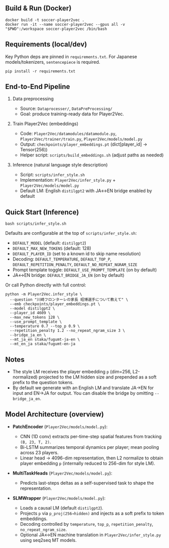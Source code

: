 ## Build & Run (Docker)

```
docker build -t soccer-player2vec .
docker run -it --name soccer-player2vec --gpus all -v "$PWD":/workspace soccer-player2vec /bin/bash
```

## Requirements (local/dev)

Key Python deps are pinned in `requirements.txt`. For Japanese models/tokenizers, `sentencepiece` is required.

```
pip install -r requirements.txt
```

## End-to-End Pipeline

1. Data preprocessing
   - Source: `Dataprocesser/`, `DataPreProcessing/`
   - Goal: produce training-ready data for Player2Vec.

2. Train Player2Vec (embeddings)
   - Code: `Player2Vec/datamodules/datamodule.py`, `Player2Vec/trainer/train.py`, `Player2Vec/models/model.py`
   - Output: `checkpoints/player_embeddings.pt` (dict[player_id] -> Tensor(256))
   - Helper script: `scripts/build_embeddings.sh` (adjust paths as needed)

3. Inference (natural language style description)
   - Script: `scripts/infer_style.sh`
   - Implementation: `Player2Vec/infer_style.py` + `Player2Vec/models/model.py`
   - Default LM: English `distilgpt2` with JA↔EN bridge enabled by default

## Quick Start (Inference)

```
bash scripts/infer_style.sh
```

Defaults are configurable at the top of `scripts/infer_style.sh`:

- `DEFAULT_MODEL` (default: `distilgpt2`)
- `DEFAULT_MAX_NEW_TOKENS` (default: 128)
- `DEFAULT_PLAYER_ID` (set to a known id to skip name resolution)
- Decoding: `DEFAULT_TEMPERATURE`, `DEFAULT_TOP_P`, `DEFAULT_REPETITION_PENALTY`, `DEFAULT_NO_REPEAT_NGRAM_SIZE`
- Prompt template toggle: `DEFAULT_USE_PROMPT_TEMPLATE` (on by default)
- JA↔EN bridge: `DEFAULT_BRIDGE_JA_EN` (on by default)

Or call Python directly with full control:

```
python -m Player2Vec.infer_style \
  --question "川崎フロンターレの家長 昭博選手について教えて" \
  --emb checkpoints/player_embeddings.pt \
  --model distilgpt2 \
  --player_id 4609 \
  --max_new_tokens 128 \
  --use_prompt_template \
  --temperature 0.7 --top_p 0.9 \
  --repetition_penalty 1.2 --no_repeat_ngram_size 3 \
  --bridge_ja_en \
  --mt_ja_en staka/fugumt-ja-en \
  --mt_en_ja staka/fugumt-en-ja
```

## Notes

- The style LM receives the player embedding `p` (dim=256, L2-normalized) projected to the LM hidden size and prepended as a soft prefix to the question tokens.
- By default we generate with an English LM and translate JA→EN for input and EN→JA for output. You can disable the bridge by omitting `--bridge_ja_en`.

## Model Architecture (overview)

- __PatchEncoder__ (`Player2Vec/models/model.py`):
  - CNN (1D conv) extracts per-time-step spatial features from tracking `(B, 23, T, 2)`.
  - Bi-LSTM summarizes temporal dynamics per player; mean pooling across 23 players.
  - Linear head → 4096-dim representation, then L2 normalize to obtain player embedding `p` (internally reduced to 256-dim for style LM).

- __MultiTaskHeads__ (`Player2Vec/models/model.py`):
  - Predicts last-steps deltas as a self-supervised task to shape the representation.

- __SLMWrapper__ (`Player2Vec/models/model.py`):
  - Loads a causal LM (default `distilgpt2`).
  - Projects `p` via `p_proj(256→hidden)` and injects as a soft prefix to token embeddings.
  - Decoding controlled by `temperature`, `top_p`, `repetition_penalty`, `no_repeat_ngram_size`.
  - Optional JA↔EN machine translation in `Player2Vec/infer_style.py` using seq2seq MT models.
